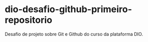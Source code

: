 # dio-desafio-github-primeiro-repositorio
Desafio de projeto sobre Git e Github do curso da plataforma DIO.
